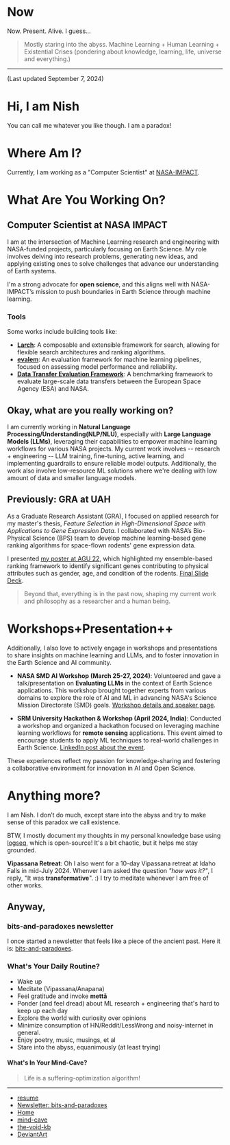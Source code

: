 # Now

Now. Present. Alive. I guess...

> Mostly staring into the abyss. Machine Learning + Human Learning + Existential Crises (pondering about knowledge, learning, life, universe and everything.)

---

(Last updated September 7, 2024)

# Hi, I am Nish

You can call me whatever you like though. I am a paradox!

# Where Am I?

Currently, I am working as a "Computer Scientist" at [NASA-IMPACT](https://earthdata.nasa.gov/esds/impact).

# What Are You Working On?

## Computer Scientist at NASA IMPACT

I am at the intersection of Machine Learning research and engineering with NASA-funded projects, particularly focusing on Earth Science. My role involves delving into research problems, generating new ideas, and applying existing ones to solve challenges that advance our understanding of Earth systems.

I'm a strong advocate for **open science**, and this aligns well with NASA-IMPACT’s mission to push boundaries in Earth Science through machine learning.

### Tools 

Some works include building tools like:
- **[Larch](https://github.com/NASA-IMPACT/larch)**: A composable and extensible framework for search, allowing for flexible search architectures and ranking algorithms.
- **[evalem](https://github.com/NASA-IMPACT/evalem)**: An evaluation framework for machine learning pipelines, focused on assessing model performance and reliability.
- **[Data Transfer Evaluation Framework](https://github.com/NASA-IMPACT/data-transfer-evaluation)**: A benchmarking framework to evaluate large-scale data transfers between the European Space Agency (ESA) and NASA.


## Okay, what are you really working on?

I am currently working in **Natural Language Processing/Understanding(NLP/NLU)**, especially with **Large Language Models (LLMs)**, leveraging their capabilities to empower machine learning workflows for various NASA projects. My current work involves -- research + engineering -- LLM training, fine-tuning, active learning, and implementing guardrails to ensure reliable model outputs. Additionally, the work also involve low-resource ML solutions where we're dealing with low amount of data and smaller language models.

## Previously: GRA at UAH

As a Graduate Research Assistant (GRA), I focused on applied research for my master's thesis, *Feature Selection in High-Dimensional Space with Applications to Gene Expression Data*. I collaborated with NASA’s Bio-Physical Science (BPS) team to develop machine learning-based gene ranking algorithms for space-flown rodents' gene expression data.

I presented [my poster at AGU 22](https://agu2022fallmeeting-agu.ipostersessions.com/default.aspx?s=09-EF-D1-4E-79-96-DD-AB-AD-F0-C9-30-74-E0-63-4F), which highlighted my ensemble-based ranking framework to identify significant genes contributing to physical attributes such as gender, age, and condition of the rodents. [Final Slide Deck](https://docs.google.com/presentation/d/1cEjAjpJ0TlrlrJBfD1c83iotnwveuyqVoTteYrMOcaM/edit?usp=sharing).

> Beyond that, everything is in the past now, shaping my current work and philosophy as a researcher and a human being.

# Workshops+Presentation++

Additionally, I also love to actively engage in workshops and presentations to share insights on machine learning and LLMs, and to foster innovation in the Earth Science and AI community.

- **NASA SMD AI Workshop (March 25-27, 2024)**: Volunteered and gave a talk/presentation on **Evaluating LLMs** in the context of Earth Science applications. This workshop brought together experts from various domains to explore the role of AI and ML in advancing NASA's Science Mission Directorate (SMD) goals. [Workshop details and speaker page](https://nasa-impact.github.io/nasa-smd-ai-workshop-2024/speakers/nishan-pantha/).

- **SRM University Hackathon & Workshop (April 2024, India)**: Conducted a workshop and organized a hackathon focused on leveraging machine learning workflows for **remote sensing** applications. This event aimed to encourage students to apply ML techniques to real-world challenges in Earth Science. [LinkedIn post about the event](https://www.linkedin.com/feed/update/urn:li:activity:7190711428427702273/).

These experiences reflect my passion for knowledge-sharing and fostering a collaborative environment for innovation in AI and Open Science.


# Anything more?

I am Nish. I don’t do much, except stare into the abyss and try to make sense of this paradox we call existence.

BTW, I mostly document my thoughts in my personal knowledge base using [logseq](https://logseq.com/), which is open-source! It's a bit chaotic, but it helps me stay grounded.

**Vipassana Retreat**: Oh I also went for a 10-day Vipassana retreat at Idaho Falls in mid-July 2024. Whenver I am asked the question *"how was it?"*, I reply, "It was **transformative**". :)
I try to meditate whenever I am free of other works.

## Anyway,

### bits-and-paradoxes newsletter

I once started a newsletter that feels like a piece of the ancient past. Here it is: [bits-and-paradoxes](https://bitsandparadoxes.substack.com/).

### What's Your Daily Routine?

- Wake up
- Meditate (Vipassana/Anapana)
- Feel gratitude and invoke **mettā**
- Ponder (and feel dread) about ML research + engineering that's hard to keep up each day
- Explore the world with curiosity over opinions
- Minimize consumption of HN/Reddit/LessWrong and noisy-internet in general.
- Enjoy poetry, music, musings, et al
- Stare into the abyss, equanimously (at least trying)

#### What's In Your Mind-Cave?

> Life is a suffering-optimization algorithm!

---

- [resume](https://nish1001.github.io/now/resume.pdf)
- [Newsletter: bits-and-paradoxes](https://bitsandparadoxes.substack.com/)
- [Home](https://nish1001.github.io/)
- [mind-cave](https://nish1001.github.io/mind-cave/)
- [the-void-kb](https://thevoid42.gitlab.io/kb/#/all-pages)
- [DeviantArt](https://www.deviantart.com/nishparadox)

